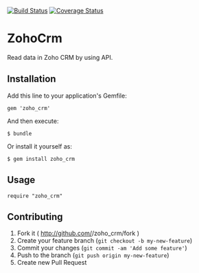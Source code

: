 [![Build Status](https://travis-ci.org/rightgo09/zoho_crm.png?branch=master)](https://travis-ci.org/rightgo09/zoho_crm)
[![Coverage Status](https://coveralls.io/repos/rightgo09/zoho_crm/badge.png?branch=master)](https://coveralls.io/r/rightgo09/zoho_crm?branch=master)

# ZohoCrm

Read data in Zoho CRM by using API.

## Installation

Add this line to your application's Gemfile:

    gem 'zoho_crm'

And then execute:

    $ bundle

Or install it yourself as:

    $ gem install zoho_crm

## Usage

    require "zoho_crm"

## Contributing

1. Fork it ( http://github.com/<my-github-username>/zoho_crm/fork )
2. Create your feature branch (`git checkout -b my-new-feature`)
3. Commit your changes (`git commit -am 'Add some feature'`)
4. Push to the branch (`git push origin my-new-feature`)
5. Create new Pull Request
